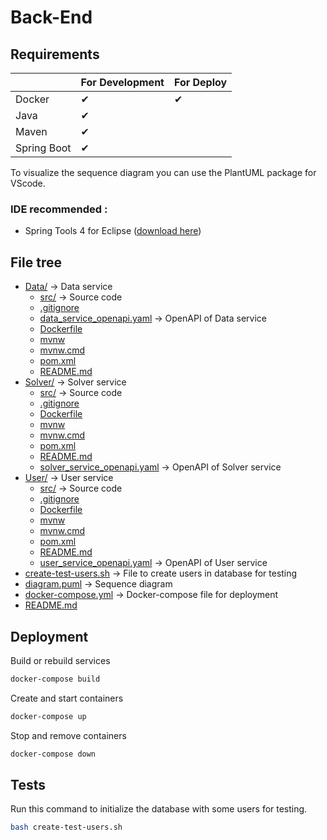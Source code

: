 # Back-End

## Requirements

|             | For Development | For Deploy |
| ----------- | --------------- | ---------- |
| Docker      | &#10004; | &#10004; |
| Java        | &#10004; |
| Maven       | &#10004; |
| Spring Boot | &#10004; |

To visualize the sequence diagram you can use the PlantUML package for VScode.

### IDE recommended :

* Spring Tools 4 for Eclipse ([download here](https://spring.io/tools))

## File tree

* [Data/](Data) &#8594; Data service
  * [src/](Data\src) &#8594; Source code
  * [.gitignore](Data\.gitignore)
  * [data_service_openapi.yaml](Data\data_service_openapi.yaml)  &#8594; OpenAPI of Data service
  * [Dockerfile](Data\Dockerfile)
  * [mvnw](Data\mvnw)
  * [mvnw.cmd](Data\mvnw.cmd)
  * [pom.xml](Data\pom.xml)
  * [README.md](Data\README.md)
* [Solver/](Solver) &#8594; Solver service
  * [src/](Solver\src) &#8594; Source code
  * [.gitignore](Solver\.gitignore)
  * [Dockerfile](Solver\Dockerfile)
  * [mvnw](Solver\mvnw)
  * [mvnw.cmd](Solver\mvnw.cmd)
  * [pom.xml](Solver\pom.xml)
  * [README.md](Solver\README.md)
  * [solver_service_openapi.yaml](Solver\solver_service_openapi.yaml) &#8594; OpenAPI of Solver service
* [User/](User) &#8594; User service
  * [src/](User\src) &#8594; Source code
  * [.gitignore](User\.gitignore)
  * [Dockerfile](User\Dockerfile)
  * [mvnw](User\mvnw)
  * [mvnw.cmd](User\mvnw.cmd)
  * [pom.xml](User\pom.xml)
  * [README.md](User\README.md)
  * [user_service_openapi.yaml](User\user_service_openapi.yaml) &#8594; OpenAPI of User service
* [create-test-users.sh](create-test-users.sh) &#8594; File to create users in database for testing
* [diagram.puml](diagram.puml) &#8594; Sequence diagram
* [docker-compose.yml](docker-compose.yml) &#8594; Docker-compose file for deployment 
* [README.md](README.md)

## Deployment

Build or rebuild services
```bash
docker-compose build
```

Create and start containers
```bash
docker-compose up
```

Stop and remove containers
```bash
docker-compose down
```

## Tests

Run this command to initialize the database with some users for testing.
```bash
bash create-test-users.sh 
```
